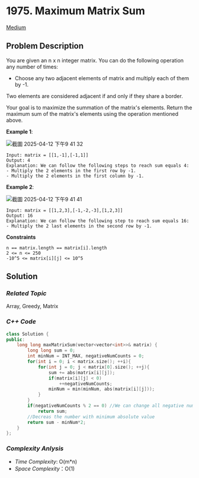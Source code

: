 # 1975. Maximum Matrix Sum
[Medium](https://leetcode.com/problems/maximum-matrix-sum/description/)

## Problem Description

You are given an n x n integer matrix. You can do the following operation any number of times:

  - Choose any two adjacent elements of matrix and multiply each of them by -1.

Two elements are considered adjacent if and only if they share a border.

Your goal is to maximize the summation of the matrix's elements. Return the maximum sum of the matrix's elements using the operation mentioned above.

**Example 1**:

![截圖 2025-04-12 下午9 41 32](https://github.com/user-attachments/assets/ba67ebb7-1250-4e43-b7d3-1c2521ba559b)

```
Input: matrix = [[1,-1],[-1,1]]
Output: 4
Explanation: We can follow the following steps to reach sum equals 4:
- Multiply the 2 elements in the first row by -1.
- Multiply the 2 elements in the first column by -1.
```
**Example 2**:

![截圖 2025-04-12 下午9 41 41](https://github.com/user-attachments/assets/373e7052-2b4b-4ba0-9d0c-56377dc8b847)

```
Input: matrix = [[1,2,3],[-1,-2,-3],[1,2,3]]
Output: 16
Explanation: We can follow the following step to reach sum equals 16:
- Multiply the 2 last elements in the second row by -1.
```

**Constraints**
```
n == matrix.length == matrix[i].length
2 <= n <= 250
-10^5 <= matrix[i][j] <= 10^5
```

## Solution

### _Related Topic_
   Array, Greedy, Matrix

### _C++ Code_
```cpp
class Solution {
public:
    long long maxMatrixSum(vector<vector<int>>& matrix) {
        long long sum = 0;
        int minNum = INT_MAX, negativeNumCounts = 0;
        for(int i = 0; i < matrix.size(); ++i){
            for(int j = 0; j < matrix[0].size(); ++j){
                sum += abs(matrix[i][j]);
                if(matrix[i][j] < 0)
                    ++negativeNumCounts;
                minNum = min(minNum, abs(matrix[i][j]));
            }
        }
        if(negativeNumCounts % 2 == 0) //We can change all negative numbers to be positive numbers
            return sum;
        //Decreas the number with minimum absolute value
        return sum - minNum*2;
    }
};
```

### _Complexity Anlysis_
- _Time Complexity_: O(m*n)
- _Space Complexity_：O(1)
